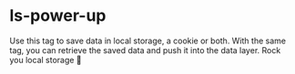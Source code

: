 # ls-power-up
Use this tag to save data in local storage, a cookie or both.  With the same tag, you can retrieve the saved data and push it into the data layer.  Rock you local storage 🤟
